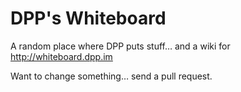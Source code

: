 # DPP's Whiteboard

A random place where DPP puts stuff… and a wiki for http://whiteboard.dpp.im

Want to change something… send a pull request.

